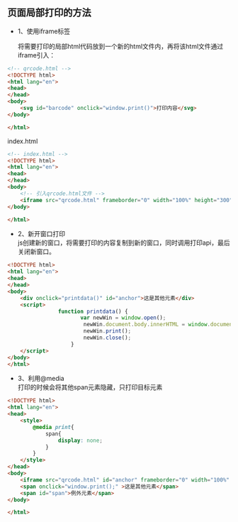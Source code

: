 ## 页面局部打印的方法  
* 1、使用iframe标签  

    将需要打印的局部html代码放到一个新的html文件内，再将该html文件通过iframe引入：
```html  
<!-- qrcode.html -->
<!DOCTYPE html>
<html lang="en">
<head>
</head>
<body>
    <svg id="barcode" onclick="window.print()">打印内容</svg>
</body>

</html>  
```  
index.html
```html  
<!-- index.html -->
<!DOCTYPE html>
<html lang="en">
<head>
</head>
<body>
    <!-- 引入qrcode.html文件 -->
    <iframe src="qrcode.html" frameborder="0" width="100%" height="300" style="overflow: hidden"></iframe>
</body>

</html>  
```  

* 2、新开窗口打印    
   js创建新的窗口，将需要打印的内容复制到新的窗口，同时调用打印api，最后关闭新窗口。  
```html  
<!DOCTYPE html>
<html lang="en">
<head>
</head>
<body>
    <div onclick="printdata()" id="anchor">这是其他元素</div>
    <script>
                function printdata() {
                       var newWin = window.open();
                        newWin.document.body.innerHTML = window.document.getElementById("anchor").innerHTML;
                        newWin.print();
                        newWin.close();
                    }
    </script>
</body>
</html>
```  

* 3、利用@media  
  打印的时候会将其他span元素隐藏，只打印目标元素
```html  
<!DOCTYPE html>
<html lang="en">
<head>
    <style>
        @media print{
            span{
                display: none;
            }
        }
    </style>
</head>
<body>
    <iframe src="qrcode.html" id="anchor" frameborder="0" width="100%" height="300" style="overflow: hidden"></iframe>
    <span onclick="window.print();" >这是其他元素</span>
    <span id="span">例外元素</span>
</body>

</html>
```